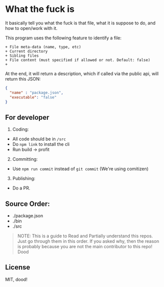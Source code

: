 # What the fuck is

It basically tell you what the fuck is that file, what it is suppose to do, and how to open/work with it.

This program uses the following feature to identify a file:

```
+ File meta-data (name, type, etc)
+ Current directory
+ Sibling files
+ File content (must specified if allowed or not. Default: false)
+
```

At the end, it will return a description, which if called via the public api, will return this JSON:

```json
{
  "name" : "package.json",
  "executable": "false"
}
```

## For developer

1. Coding:

  - All code should be in `/src`
  - Do `npm link` to install the cli
  - Run build -> profit

2. Committing:

  - Use `npm run commit` instead of `git commit` (We're using comitizen)

3. Publishing:

  - Do a PR.

## Source Order:

- ./package.json
- ./bin
- ./src

> NOTE: This is a guide to Read and Partially understand this repos. Just go through them in this order. If you asked why, then the reason is probably because you are not the main contributor to this repo! Dood

## License

MIT, dood!
